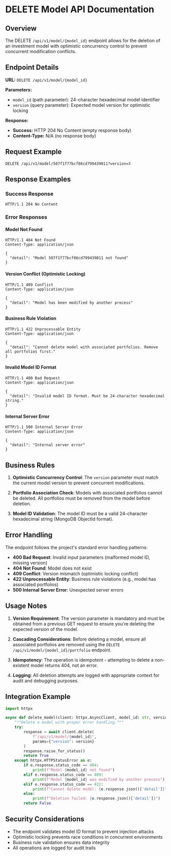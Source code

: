 # DELETE Model API Documentation

## Overview
The DELETE `/api/v1/model/{model_id}` endpoint allows for the deletion of an investment model with optimistic concurrency control to prevent concurrent modification conflicts.

## Endpoint Details

**URL:** `DELETE /api/v1/model/{model_id}`

**Parameters:**
- `model_id` (path parameter): 24-character hexadecimal model identifier
- `version` (query parameter): Expected model version for optimistic locking

**Response:**
- **Success:** HTTP 204 No Content (empty response body)
- **Content-Type:** N/A (no response body)

## Request Example

```http
DELETE /api/v1/model/507f1f77bcf86cd799439011?version=3
```

## Response Examples

### Success Response
```http
HTTP/1.1 204 No Content
```

### Error Responses

#### Model Not Found
```http
HTTP/1.1 404 Not Found
Content-Type: application/json

{
  "detail": "Model 507f1f77bcf86cd799439011 not found"
}
```

#### Version Conflict (Optimistic Locking)
```http
HTTP/1.1 409 Conflict
Content-Type: application/json

{
  "detail": "Model has been modified by another process"
}
```

#### Business Rule Violation
```http
HTTP/1.1 422 Unprocessable Entity
Content-Type: application/json

{
  "detail": "Cannot delete model with associated portfolios. Remove all portfolios first."
}
```

#### Invalid Model ID Format
```http
HTTP/1.1 400 Bad Request
Content-Type: application/json

{
  "detail": "Invalid model ID format. Must be 24-character hexadecimal string."
}
```

#### Internal Server Error
```http
HTTP/1.1 500 Internal Server Error
Content-Type: application/json

{
  "detail": "Internal server error"
}
```

## Business Rules

1. **Optimistic Concurrency Control**: The `version` parameter must match the current model version to prevent concurrent modifications.

2. **Portfolio Association Check**: Models with associated portfolios cannot be deleted. All portfolios must be removed from the model before deletion.

3. **Model ID Validation**: The model ID must be a valid 24-character hexadecimal string (MongoDB ObjectId format).

## Error Handling

The endpoint follows the project's standard error handling patterns:

- **400 Bad Request**: Invalid input parameters (malformed model ID, missing version)
- **404 Not Found**: Model does not exist
- **409 Conflict**: Version mismatch (optimistic locking conflict)
- **422 Unprocessable Entity**: Business rule violations (e.g., model has associated portfolios)
- **500 Internal Server Error**: Unexpected server errors

## Usage Notes

1. **Version Requirement**: The version parameter is mandatory and must be obtained from a previous GET request to ensure you're deleting the expected version of the model.

2. **Cascading Considerations**: Before deleting a model, ensure all associated portfolios are removed using the `DELETE /api/v1/model/{model_id}/portfolio` endpoint.

3. **Idempotency**: The operation is idempotent - attempting to delete a non-existent model returns 404, not an error.

4. **Logging**: All deletion attempts are logged with appropriate context for audit and debugging purposes.

## Integration Example

```python
import httpx

async def delete_model(client: httpx.AsyncClient, model_id: str, version: int):
    """Delete a model with proper error handling."""
    try:
        response = await client.delete(
            f"/api/v1/model/{model_id}",
            params={"version": version}
        )
        response.raise_for_status()
        return True
    except httpx.HTTPStatusError as e:
        if e.response.status_code == 404:
            print(f"Model {model_id} not found")
        elif e.response.status_code == 409:
            print(f"Model {model_id} was modified by another process")
        elif e.response.status_code == 422:
            print(f"Cannot delete model: {e.response.json()['detail']}")
        else:
            print(f"Deletion failed: {e.response.json()['detail']}")
        return False
```

## Security Considerations

- The endpoint validates model ID format to prevent injection attacks
- Optimistic locking prevents race conditions in concurrent environments
- Business rule validation ensures data integrity
- All operations are logged for audit trails

